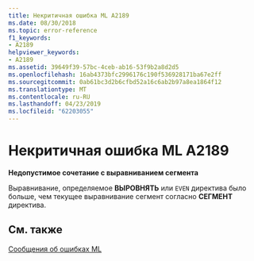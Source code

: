 ```yaml
---
title: Некритичная ошибка ML A2189
ms.date: 08/30/2018
ms.topic: error-reference
f1_keywords:
- A2189
helpviewer_keywords:
- A2189
ms.assetid: 39649f39-57bc-4ceb-ab16-53f9b2a8d2d5
ms.openlocfilehash: 16ab4373bfc2996176c190f536928171ba67e2ff
ms.sourcegitcommit: 0ab61bc3d2b6cfbd52a16c6ab2b97a8ea1864f12
ms.translationtype: MT
ms.contentlocale: ru-RU
ms.lasthandoff: 04/23/2019
ms.locfileid: "62203055"
---
```

# <a name="ml-nonfatal-error-a2189"></a>Некритичная ошибка ML A2189

**Недопустимое сочетание с выравниванием сегмента**

Выравнивание, определяемое **ВЫРОВНЯТЬ** или `EVEN` директива было больше, чем текущее выравнивание сегмент согласно **СЕГМЕНТ** директива.

## <a name="see-also"></a>См. также

[Сообщения об ошибках ML](../../assembler/masm/ml-error-messages.md)<br/>